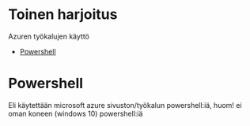 # Toinen harjoitus

Azuren työkalujen käyttö

- [Powershell](#Powershell)

# Powershell

Eli käytettään microsoft azure sivuston/työkalun powershell:iä, huom! ei oman koneen (windows 10) powershell:iä

